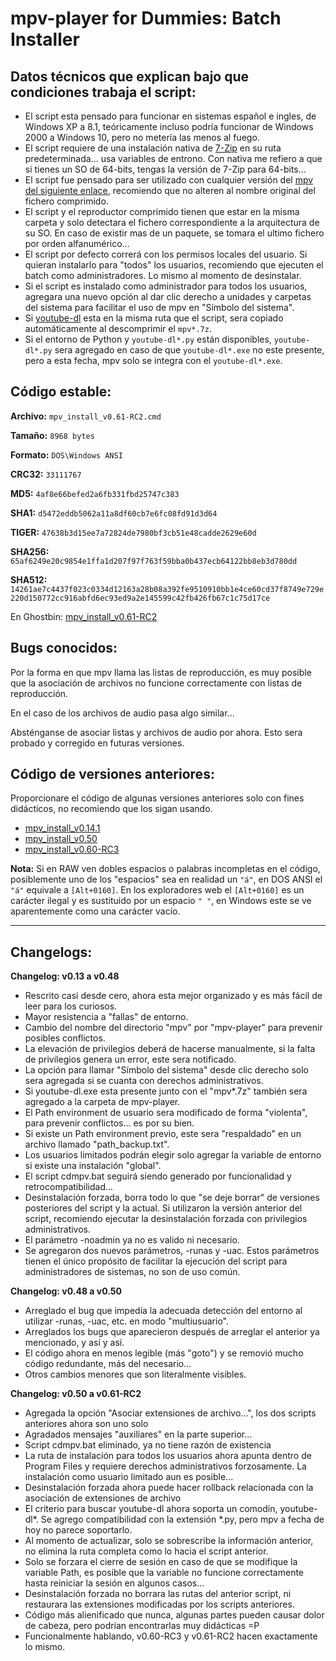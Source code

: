# mpv-player for Dummies: Batch Installer


## Datos técnicos que explican bajo que condiciones trabaja el script:

- El script esta pensado para funcionar en sistemas español e ingles, de Windows XP a 8.1, teóricamente incluso podría funcionar de Windows 2000 a Windows 10, pero no metería las menos al fuego.
- El script requiere de una instalación nativa de [7-Zip][1] en su ruta predeterminada... usa variables de entrono. Con nativa me refiero a que si tienes un SO de 64-bits, tengas la versión de 7-Zip para 64-bits...
- El script fue pensado para ser utilizado con cualquier versión del [mpv del siguiente enlace][2], recomiendo que no alteren al nombre original del fichero comprimido.
- El script y el reproductor comprimido tienen que estar en la misma carpeta y solo detectara el fichero correspondiente a la arquitectura de su SO. En caso de existir mas de un paquete, se tomara el ultimo fichero por orden alfanumérico...
- El script por defecto correrá con los permisos locales del usuario. Si quieran instalarlo para "todos" los usuarios, recomiendo que ejecuten el batch como administradores. Lo mismo al momento de desinstalar.
- Si el script es instalado como administrador para todos los usuarios, agregara una nuevo opción al dar clic derecho a unidades y carpetas del sistema para facilitar el uso de mpv en "Símbolo del sistema".
- Si [youtube-dl][3] esta en la misma ruta que el script, sera copiado automáticamente al descomprimir el ``mpv*.7z``.
- Si el entorno de Python y ``youtube-dl*.py`` están disponibles, ``youtube-dl*.py`` sera agregado en caso de que ``youtube-dl*.exe`` no este presente, pero a esta fecha, mpv solo se integra con el ``youtube-dl*.exe``.


## Código estable:

 **Archivo:** ``mpv_install_v0.61-RC2.cmd``

 **Tamaño:**  ``8968 bytes``

 **Formato:** ``DOS\Windows ANSI``


 **CRC32:** ``33111767``

 **MD5:** ``4af8e66befed2a6fb331fbd25747c383``

 **SHA1:** ``d5472eddb5062a11a8df60cb7e6fc08fd91d3d64``

 **TIGER:** ``47638b3d15ee7a72824de7980bf3cb51e48cadde2629e60d``

 **SHA256:** ``65af6249e20c9854e1ffa1d207f97f763f59bba0b437ecb64122bb8eb3d780dd``

 **SHA512:** ``14261ae7c4437f023c0334d12163a28b08a392fe9510910bb1e4ce60cd37f8749e729e220d150772cc916abfd6ec93ed9a2e145599c42fb426fb67c1c75d17ce``


 En Ghostbin: [mpv_install_v0.61-RC2][4]


## Bugs conocidos:

 Por la forma en que mpv llama las listas de reproducción, es muy posible que la asociación de archivos no funcione correctamente con listas de  reproducción.

 En el caso de los archivos de audio pasa algo similar...

 Absténganse de asociar listas y archivos de audio por ahora. Esto sera probado y corregido en futuras versiones.


## Código de versiones anteriores:


 Proporcionare el código de algunas versiones anteriores solo con fines didácticos, no recomiendo que los sigan usando.

- [mpv_install_v0.14.1][5]
- [mpv_install_v0.50][6]
- [mpv_install_v0.60-RC3][7]


**Nota:** Si en RAW ven dobles espacios o palabras incompletas en el código, posiblemente uno de los "espacios" sea en realidad un ``"á"``, en DOS ANSI el ``"á"`` equivale a ``[Alt+0160]``. En los exploradores web el ``[Alt+0160]`` es un carácter ilegal y es sustituido por un espacio ``" "``, en Windows este se ve aparentemente como una carácter vacío.

--------

## Changelogs:


**Changelog: v0.13 a v0.48**

- Rescrito casi desde cero, ahora esta mejor organizado y es más fácil de leer para los curiosos.
- Mayor resistencia a "fallas" de entorno.
- Cambio del nombre del directorio "mpv" por "mpv-player" para prevenir posibles conflictos.
- La elevación de privilegios deberá de hacerse manualmente, si la falta de privilegios genera un error, este sera notificado.
- La opción para llamar "Símbolo del sistema" desde clic derecho solo sera agregada si se cuanta con derechos administrativos.
- Si youtube-dl.exe esta presente junto con el "mpv*.7z" también sera agregado a la carpeta de mpv-player.
- El Path environment de usuario sera modificado de forma "violenta", para prevenir conflictos... es por su bien.
- Si existe un Path environment previo, este sera "respaldado" en un archivo llamado "path_backup.txt".
- Los usuarios limitados podrán elegir solo agregar la variable de entorno si existe una instalación "global".
- El script cdmpv.bat seguirá siendo generado por funcionalidad y retrocompatibilidad...
- Desinstalación forzada, borra todo lo que "se deje borrar" de versiones posteriores del script y la actual. Si utilizaron la versión anterior del script, recomiendo ejecutar la desinstalación forzada con privilegios administrativos.
- El parámetro -noadmin ya no es valido ni necesario.
- Se agregaron dos nuevos parámetros, -runas y -uac. Estos parámetros tienen el único propósito de facilitar la ejecución del script para administradores de sistemas, no son de uso común.


**Changelog: v0.48 a v0.50**

- Arreglado el bug que impedía la adecuada detección del entorno al utilizar -runas, -uac, etc. en modo "multiusuario".
- Arreglados los bugs que aparecieron después de arreglar el anterior ya mencionado, y así y así.
- El código ahora en menos legible (más "goto") y se removió mucho código redundante, más del necesario...
- Otros cambios menores que son literalmente visibles.


**Changelog: v0.50 a v0.61-RC2**

- Agregada la opción "Asociar extensiones de archivo...", los dos scripts anteriores ahora son uno solo
- Agradados mensajes "auxiliares" en la parte superior...
- Script cdmpv.bat eliminado, ya no tiene razón de existencia
- La ruta de instalación para todos los usuarios ahora apunta dentro de Program Files y requiere derechos administrativos forzosamente. La instalación como usuario limitado aun es posible...
- Desinstalación forzada ahora puede hacer rollback relacionada con la asociación de extensiones de archivo
- El criterio para buscar youtube-dl ahora soporta un comodín, youtube-dl*. Se agrego compatibilidad con la extensión *.py, pero mpv a fecha de hoy no parece soportarlo.
- Al momento de actualizar, solo se sobrescribe la información anterior, no elimina la ruta completa como lo hacia el script anterior.
- Solo se forzara el cierre de sesión en caso de que se modifique la variable Path, es posible que la variable no funcione correctamente hasta reiniciar la sesión en algunos casos...
- Desinstalación forzada no borrara las rutas del anterior script, ni restaurara las extensiones modificadas por los scripts anteriores.
- Código más alienificado que nunca, algunas partes pueden causar dolor de cabeza, pero podrían encontrarlas muy didácticas =P
- Funcionalmente hablando, v0.60-RC3 y v0.61-RC2 hacen exactamente lo mismo.


[1]: http://www.7-zip.org/
[2]: http://mpv.srsfckn.biz/
[3]: http://rg3.github.io/youtube-dl/
[4]: https://ghostbin.com/paste/zcw73
[5]: https://ghostbin.com/paste/o9asv
[6]: https://ghostbin.com/paste/wxjaj
[7]: https://ghostbin.com/paste/95wed
